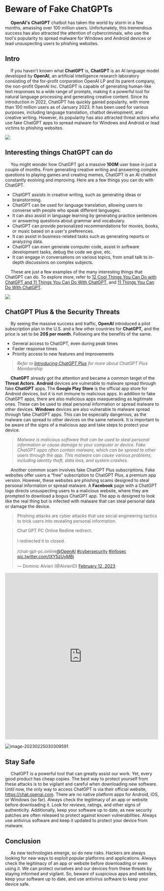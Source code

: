 # Beware of Fake ChatGPTs

&emsp; **OpenAI's** **ChatGPT** chatbot has taken the world by storm in a few months, amassing over 100 million users. Unfortunately, this tremendous success has also attracted the attention of cybercriminals, who use the tool's popularity to spread malware for Windows and Android devices or lead unsuspecting users to phishing websites.

## Intro

&emsp; If you haven't known what **ChatGPT** is, **ChatGPT** is an AI language model developed by **OpenAI**, an artificial intelligence research laboratory consisting of the for-profit corporation OpenAI LP and its parent company, the non-profit OpenAI Inc. ChatGPT is capable of generating human-like text responses to a wide range of prompts, making it a powerful tool for natural language processing and generating creative content. Since its introduction in 2022, ChatGPT has quickly gained popularity, with more than 100 million users as of January 2023. It has been used for various purposes, including language translation, chatbot development, and creative writing. However, its popularity has also attracted threat actors who use fake ChatGPT apps to spread malware for Windows and Android or lead victims to phishing websites.

<img src="https://lh4.googleusercontent.com/TdHJxlqb-HYTEwuJHO0DxCVK3ltrv5dJzuQO3SHtlOUDNLM5xseRZYRHVHPRkoM-AvK1Csi5Q40wPiQkyN9wpS-S3lbR4rI3sFs8R9KrV_-VgWBBKhdnxMsuupnCnUkqTwk_Jh76RjCV4tC_C5HgreuJj2g6U8wRZKpJBJ7185mYCJOc6GDD52efMhgKag" />

## Interesting things ChatGPT can do

&emsp; You might wonder how ChatGPT got a massive **100M** user base in just a couple of months. From generating creative writing and answering complex questions to playing games and creating memes, ChatGPT is an AI chatbot constantly evolving and improving. Here are a few things you can do with ChatGPT.

- ChatGPT assists in creative writing, such as generating ideas or brainstorming.
- ChatGPT can be used for language translation, allowing users to converse with people who speak different languages.
- It can also assist in language learning by generating practice sentences or answering questions about grammar and vocabulary.
- ChatGPT can provide personalized recommendations for movies, books, or music based on a user's preferences.
- It can assist in business-related tasks such as generating reports or analyzing data.
- ChatGPT can even generate computer code, assist in software development tasks, debug the code we give, etc.
- It can engage in conversations on various topics, from small talk to in-depth discussions on complex subjects.

&emsp; These are just a few examples of the many interesting things that ChatGPT can do. To explore more, refer to [12 Cool Things You Can Do with ChatGPT and 11 Things You Can Do With ChatGPT,](https://beebom.com/cool-things-chatgpt/) and [11 Things You Can Do With ChatGPT](https://www.makeuseof.com/things-you-can-do-with-chatgpt/).

<img src="https://beebom.com/wp-content/uploads/2022/12/using-chatgpt-to-check-code-for-bugs.jpg?quality=75&strip=all" />

## ChatGPT Plus & the Security Threats

&emsp; By seeing the massive success and traffic, **OpenAI** introduced a pilot subscription plan in the U.S. and a few other countries for **ChatGPT,** and the price is set to be **20$ per month**.  Following are the benefits of the same.

- General access to ChatGPT, even during peak times
- Faster response times
- Priority access to new features and improvements

> <em> Refer to [Introducing ChatGPT Plus](https://openai.com/blog/chat.gpt-plus/) for more about ChatGPT Plus Membership </em>

&emsp; **ChatGPT** already got the attention and became a common target of the **Threat Actors.** **Android** devices are vulnerable to malware spread through fake **ChatGPT** apps. The **Google Play Store** is the official app store for Android devices, but it is not immune to malicious apps. In addition to fake ChatGPT apps, there are also malicious apps masquerading as legitimate ones. These can be used to steal personal information or spread malware to other devices. **Windows** devices are also vulnerable to malware spread through fake ChatGPT apps. This can be especially dangerous, as the malware can spread to other devices on the same network. It is important to be aware of the signs of a malicious app and take steps to protect your device.

> <em>Malware is malicious software that can be used to steal personal information or cause damage to your computer or device. Fake ChatGPT apps often contain malware, which can be spread to other users through the app. This malware can cause various problems, including identity theft, data loss, and system crashes.</em>

&emsp; Another common scam involves fake ChatGPT Plus subscriptions. Fake websites offer users a “free” subscription to ChatGPT Plus, a premium app version. However, these websites are phishing scams designed to steal personal information or spread malware. A **Facebook** page with a ChatGPT logo directs unsuspecting users to a malicious website, where they are prompted to download a bogus ChatGPT app. The app is designed to look like the real thing but is infected with malware that can steal personal data or damage the device.

> Phishing attacks are cyber attacks that use social engineering tactics to trick users into revealing personal information.

<blockquote class="twitter-tweet"><p lang="en" dir="ltr">Chat GPT PC Online Redline redirect.<br><br>I redirected it to closed.<br><br>/chat-gpt-pc.online<a href="https://twitter.com/OpenAI?ref_src=twsrc%5Etfw">@OpenAI</a> <a href="https://twitter.com/hashtag/cybersecurity?src=hash&amp;ref_src=twsrc%5Etfw">#cybersecurity</a> <a href="https://twitter.com/hashtag/infosec?src=hash&amp;ref_src=twsrc%5Etfw">#infosec</a> <a href="https://t.co/lXY5zUyMBj">pic.twitter.com/lXY5zUyMBj</a></p>&mdash; Dominic Alvieri (@AlvieriD) <a href="https://twitter.com/AlvieriD/status/1624638177695735808?ref_src=twsrc%5Etfw">February 12, 2023</a></blockquote> <script async src="https://platform.twitter.com/widgets.js" charset="utf-8"></script>

<iframe src="https://www.facebook.com/plugins/post.php?href=https%3A%2F%2Fwww.facebook.com%2Fthissomemalewareshitbro%2Fposts%2Fpfbid0ZE8QmyBgLUwg8dBxSyWzKY2hxXPp7MhHxFBgsEvXRBcEbgx1MuoutWPeD5YfijmXl&show_text=true&width=500" width="500" height="544" style="border:none;overflow:hidden" scrolling="no" frameborder="0" allowfullscreen="true" allow="autoplay; clipboard-write; encrypted-media; picture-in-picture; web-share"></iframe>

![image-20230225030309591](C:\Users\mrsrv\AppData\Roaming\Typora\typora-user-images\image-20230225030309591.png)

## Stay Safe

&emsp; ChatGPT is a powerful tool that can greatly assist our work. Yet, every good product has cheap copies. The best way to protect yourself from these attacks is to be vigilant and careful when downloading new software. Until now, the only way to access ChatGPT is via their official website, https://chat.openai.com. There are no native platform apps for Android, iOS, or Windows (so far). Always check the legitimacy of an app or website before downloading it. Look for reviews, ratings, and other signs of authenticity. Additionally, keep your software up to date, as new security patches are often released to protect against known vulnerabilities. Always use antivirus software and keep it updated to protect your device from malware.

## Conclusion

&emsp; As new technologies emerge, so do new risks. Hackers are always looking for new ways to exploit popular platforms and applications. Always check the legitimacy of an app or website before downloading or even using it. We can protect ourselves and our devices from these threats by staying informed and vigilant. So, beware of suspicious apps and websites, keep your software up to date, and use antivirus software to keep your device safe.

